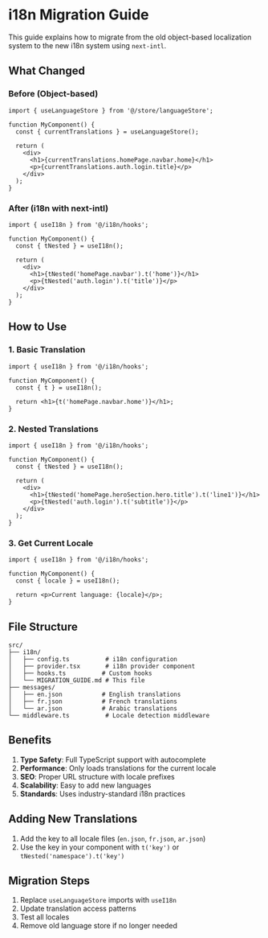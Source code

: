 # i18n Migration Guide

This guide explains how to migrate from the old object-based localization system to the new i18n system using `next-intl`.

## What Changed

### Before (Object-based)
```tsx
import { useLanguageStore } from '@/store/languageStore';

function MyComponent() {
  const { currentTranslations } = useLanguageStore();
  
  return (
    <div>
      <h1>{currentTranslations.homePage.navbar.home}</h1>
      <p>{currentTranslations.auth.login.title}</p>
    </div>
  );
}
```

### After (i18n with next-intl)
```tsx
import { useI18n } from '@/i18n/hooks';

function MyComponent() {
  const { tNested } = useI18n();
  
  return (
    <div>
      <h1>{tNested('homePage.navbar').t('home')}</h1>
      <p>{tNested('auth.login').t('title')}</p>
    </div>
  );
}
```

## How to Use

### 1. Basic Translation
```tsx
import { useI18n } from '@/i18n/hooks';

function MyComponent() {
  const { t } = useI18n();
  
  return <h1>{t('homePage.navbar.home')}</h1>;
}
```

### 2. Nested Translations
```tsx
import { useI18n } from '@/i18n/hooks';

function MyComponent() {
  const { tNested } = useI18n();
  
  return (
    <div>
      <h1>{tNested('homePage.heroSection.hero.title').t('line1')}</h1>
      <p>{tNested('auth.login').t('subtitle')}</p>
    </div>
  );
}
```

### 3. Get Current Locale
```tsx
import { useI18n } from '@/i18n/hooks';

function MyComponent() {
  const { locale } = useI18n();
  
  return <p>Current language: {locale}</p>;
}
```

## File Structure

```
src/
├── i18n/
│   ├── config.ts          # i18n configuration
│   ├── provider.tsx       # i18n provider component
│   ├── hooks.ts          # Custom hooks
│   └── MIGRATION_GUIDE.md # This file
├── messages/
│   ├── en.json           # English translations
│   ├── fr.json           # French translations
│   └── ar.json           # Arabic translations
└── middleware.ts          # Locale detection middleware
```

## Benefits

1. **Type Safety**: Full TypeScript support with autocomplete
2. **Performance**: Only loads translations for the current locale
3. **SEO**: Proper URL structure with locale prefixes
4. **Scalability**: Easy to add new languages
5. **Standards**: Uses industry-standard i18n practices

## Adding New Translations

1. Add the key to all locale files (`en.json`, `fr.json`, `ar.json`)
2. Use the key in your component with `t('key')` or `tNested('namespace').t('key')`

## Migration Steps

1. Replace `useLanguageStore` imports with `useI18n`
2. Update translation access patterns
3. Test all locales
4. Remove old language store if no longer needed
